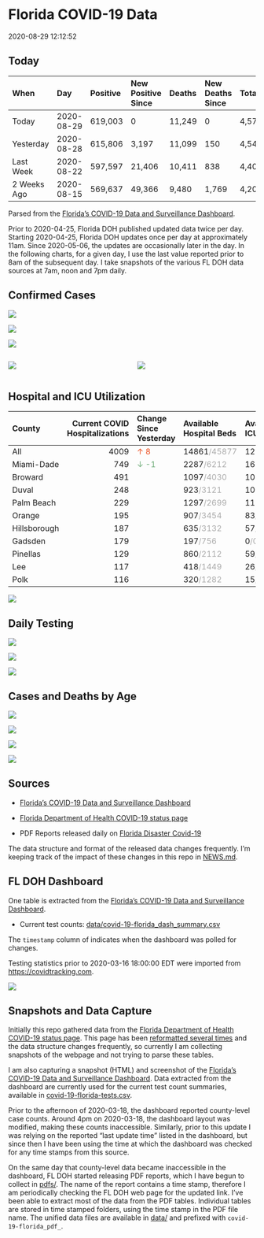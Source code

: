 Florida COVID-19 Data
================
2020-08-29 12:12:52

## Today

| When        | Day        | Positive | New Positive Since | Deaths | New Deaths Since | Total     |
| :---------- | :--------- | :------- | :----------------- | :----- | :--------------- | :-------- |
| Today       | 2020-08-29 | 619,003  | 0                  | 11,249 | 0                | 4,575,211 |
| Yesterday   | 2020-08-28 | 615,806  | 3,197              | 11,099 | 150              | 4,547,677 |
| Last Week   | 2020-08-22 | 597,597  | 21,406             | 10,411 | 838              | 4,401,847 |
| 2 Weeks Ago | 2020-08-15 | 569,637  | 49,366             | 9,480  | 1,769            | 4,202,725 |

Parsed from the [Florida’s COVID-19 Data and Surveillance
Dashboard](https://fdoh.maps.arcgis.com/apps/opsdashboard/index.html#/8d0de33f260d444c852a615dc7837c86).

Prior to 2020-04-25, Florida DOH published updated data twice per day.
Starting 2020-04-25, Florida DOH updates once per day at approximately
11am. Since 2020-05-06, the updates are occasionally later in the day.
In the following charts, for a given day, I use the last value reported
prior to 8am of the subsequent day. I take snapshots of the various FL
DOH data sources at 7am, noon and 7pm daily.

## Confirmed Cases

![](plots/covid-19-florida-daily-test-changes.png)

![](plots/covid-19-florida-deaths-by-day.png)

![](plots/covid-19-florida-county-top-6.png)

<div class="columns">

<div class="column is-full-mobile">

![](plots/covid-19-florida-testing.png)

</div>

<div class="column is-full-mobile">

![](plots/covid-19-florida-total-positive.png)

</div>

</div>

## Hospital and ICU Utilization

| County       | Current COVID Hospitalizations | Change Since Yesterday                   | Available Hospital Beds                      | Available ICU Beds                         |
| :----------- | -----------------------------: | :--------------------------------------- | :------------------------------------------- | :----------------------------------------- |
| All          |                           4009 | <span style="color: #EC4E20">↑ 8</span>  | 14861<span style="color: #aaa">/45877</span> | 1253<span style="color: #aaa">/5048</span> |
| Miami-Dade   |                            749 | <span style="color: #6BAA75">↓ -1</span> | 2287<span style="color: #aaa">/6212</span>   | 165<span style="color: #aaa">/773</span>   |
| Broward      |                            491 |                                          | 1097<span style="color: #aaa">/4030</span>   | 101<span style="color: #aaa">/400</span>   |
| Duval        |                            248 |                                          | 923<span style="color: #aaa">/3121</span>    | 100<span style="color: #aaa">/602</span>   |
| Palm Beach   |                            229 |                                          | 1297<span style="color: #aaa">/2699</span>   | 119<span style="color: #aaa">/280</span>   |
| Orange       |                            195 |                                          | 907<span style="color: #aaa">/3454</span>    | 83<span style="color: #aaa">/289</span>    |
| Hillsborough |                            187 |                                          | 635<span style="color: #aaa">/3132</span>    | 57<span style="color: #aaa">/322</span>    |
| Gadsden      |                            179 |                                          | 197<span style="color: #aaa">/756</span>     | 0<span style="color: #aaa">/0</span>       |
| Pinellas     |                            129 |                                          | 860<span style="color: #aaa">/2112</span>    | 59<span style="color: #aaa">/241</span>    |
| Lee          |                            117 |                                          | 418<span style="color: #aaa">/1449</span>    | 26<span style="color: #aaa">/114</span>    |
| Polk         |                            116 |                                          | 320<span style="color: #aaa">/1282</span>    | 15<span style="color: #aaa">/132</span>    |

![](plots/covid-19-florida-icu-usage.png)

## Daily Testing

![](plots/covid-19-florida-tests-per-case.png)

<!-- ![](plots/covid-19-florida-change-new-cases.png) -->

![](plots/covid-19-florida-tests-percent-positive.png)

![](plots/covid-19-florida-test-and-case-growth.png)

## Cases and Deaths by Age

![](plots/covid-19-florida-weekly-events-by-age.png)

![](plots/covid-19-florida-age.png)

![](plots/covid-19-florida-age-deaths.png)

![](plots/covid-19-florida-age-sex.png)

## Sources

  - [Florida’s COVID-19 Data and Surveillance
    Dashboard](https://fdoh.maps.arcgis.com/apps/opsdashboard/index.html#/8d0de33f260d444c852a615dc7837c86)

  - [Florida Department of Health COVID-19 status
    page](http://www.floridahealth.gov/diseases-and-conditions/COVID-19/)

  - PDF Reports released daily on [Florida Disaster
    Covid-19](http://www.floridahealth.gov/diseases-and-conditions/COVID-19/)

The data structure and format of the released data changes frequently.
I’m keeping track of the impact of these changes in this repo in
[NEWS.md](NEWS.md).

## FL DOH Dashboard

One table is extracted from the [Florida’s COVID-19 Data and
Surveillance
Dashboard](https://fdoh.maps.arcgis.com/apps/opsdashboard/index.html#/8d0de33f260d444c852a615dc7837c86).

  - Current test counts:
    [data/covid-19-florida\_dash\_summary.csv](data/covid-19-florida_dash_summary.csv)

The `timestamp` column of indicates when the dashboard was polled for
changes.

Testing statistics prior to 2020-03-16 18:00:00 EDT were imported from
<https://covidtracking.com>.

![](screenshots/fodh_maps_arcgis_com__apps__opsdashboard.png)

## Snapshots and Data Capture

Initially this repo gathered data from the [Florida Department of Health
COVID-19 status
page](http://www.floridahealth.gov/diseases-and-conditions/COVID-19/).
This page has been [reformatted several
times](screenshots/floridahealth_gov__diseases-and-conditions__COVID-19.png)
and the data structure changes frequently, so currently I am collecting
snapshots of the webpage and not trying to parse these tables.

I am also capturing a snapshot (HTML) and screenshot of the [Florida’s
COVID-19 Data and Surveillance
Dashboard](https://fdoh.maps.arcgis.com/apps/opsdashboard/index.html#/8d0de33f260d444c852a615dc7837c86).
Data extracted from the dashboard are currently used for the current
test count summaries, available in
[covid-19-florida-tests.csv](covid-19-florida-tests.csv).

Prior to the afternoon of 2020-03-18, the dashboard reported
county-level case counts. Around 4pm on 2020-03-18, the dashboard layout
was modified, making these counts inaccessible. Similarly, prior to this
update I was relying on the reported “last update time” listed in the
dashboard, but since then I have been using the time at which the
dashboard was checked for any time stamps from this source.

On the same day that county-level data became inaccessible in the
dashboard, FL DOH started releasing PDF reports, which I have begun to
collect in [pdfs/](pdfs/). The name of the report contains a time stamp,
therefore I am periodically checking the FL DOH web page for the updated
link. I’ve been able to extract most of the data from the PDF tables.
Individual tables are stored in time stamped folders, using the time
stamp in the PDF file name. The unified data files are available in
[data/](data/) and prefixed with `covid-19-florida_pdf_`.
